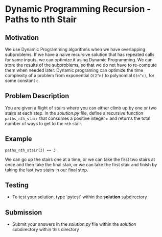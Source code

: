 # Dynamic Programming Recursion - Paths to nth Stair

## Motivation
We use Dynamic Programming algorithms when we have overlapping subproblems. If we have a naive recursive solution that has repeated calls for same inputs, we can optimize it using Dynamic Programming. We can store the results of the subproblems, so that we do not have to re-compute them when needed later.
Dynamic programing can optimize the time complexity of a problem from exponential `O(2^n)` to polynomial `O(n^c)`, for some constant `c`.

## Problem Description
You are given a flight of stairs where you can either climb up by one or two stairs at each step. In the *solution.py* file, define a recursive function `paths_nth_stair` that consumes a positive integer `n` and returns the total number of ways to get to the `nth` stair. 

## Example
```
paths_nth_stair(3) == 3
```
We can go up the stairs one at a time, or we can take the first two stairs at once and then take the final stair, or we can take the first stair and finish by taking the last two stairs in our final step.

## Testing
* To test your solution, type 'pytest' within the **solution** subdirectory

## Submission
* Submit your answers in the *solution.py* file within the *solution* subdirectory within this directory
